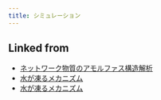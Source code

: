 ```yaml
---
title: シミュレーション
---
```



## Linked from

* [ネットワーク物質のアモルファス構造解析](/ネットワーク物質のアモルファス構造解析)
* [水が凍るメカニズム](/水が凍るメカニズム)
* [水が凍るメカニズム](/水が凍るメカニズム)


